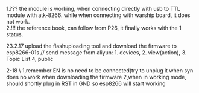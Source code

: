 1.??? the module is working, when connecting directly with usb to TTL module with atk-8266.
      while when connecting with warship board, it does not work.   
2.!!! the reference book, can follow from P26, it finally works with the 1 status.

23.2.17
upload the flashuploading tool and download the firmware to esp8266-01s //
send message from aliyun:  1. devices, 2. view(action), 3. Topic List 4, public

2-18 \\
1,remember EN is no need to be connected(try to unplug it when syn does no work when downloading the firmware
2,when in working mode, should shortly plug in RST in GND so esp8266 will start working
